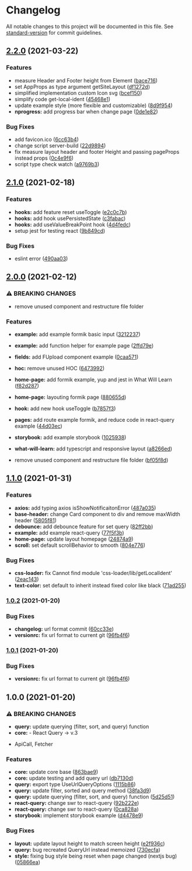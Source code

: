 # Changelog

All notable changes to this project will be documented in this file. See [standard-version](https://github.com/conventional-changelog/standard-version) for commit guidelines.

## [2.2.0](https://github.com/chornos13/nextjs-concept/compare/v2.1.0...v2.2.0) (2021-03-22)


### Features

* measure Header and Footer height from Element ([bace716](https://github.com/chornos13/nextjs-concept/commit/bace7160664d5cda8d902f75289abad1b67dfc5e))
* set AppProps as type argument getSiteLayout ([df1272d](https://github.com/chornos13/nextjs-concept/commit/df1272dd986608af859e82c3de661cb8f84f6fed))
* simplified implementation custom Icon svg ([bcef150](https://github.com/chornos13/nextjs-concept/commit/bcef150799f82104ef87f16ac49da24d0772f8d3))
* simplify code get-local-ident ([45468e1](https://github.com/chornos13/nextjs-concept/commit/45468e15a1435a8015c64da8266151d6773d312f))
* update example style (more flexible and customizable) ([8d9f954](https://github.com/chornos13/nextjs-concept/commit/8d9f95457da64daff31c5c7243e1d49e27deca4a))
* **nprogress:** add progress bar when change page ([0de1e82](https://github.com/chornos13/nextjs-concept/commit/0de1e82f5b92168ca1219a3b1f4d1e7d5c7b9c83))


### Bug Fixes

* add favicon.ico ([6cc63b4](https://github.com/chornos13/nextjs-concept/commit/6cc63b411a0063372885052fd6c96017b4910852))
* change script server-build ([22d9894](https://github.com/chornos13/nextjs-concept/commit/22d9894d4941551670265bd4f34cd8baf89c86af))
* fix measure layout header and footer Height and passing pageProps instead props ([0c4e9f6](https://github.com/chornos13/nextjs-concept/commit/0c4e9f60934ad8784f666625d28c40edec4c1ef1))
* script type check watch ([a9769b3](https://github.com/chornos13/nextjs-concept/commit/a9769b3dbbbea8abd150b4f5cf0cbd6d21c63b62))

## [2.1.0](https://github.com/chornos13/nextjs-concept/compare/v2.0.0...v2.1.0) (2021-02-18)


### Features

* **hooks:** add feature reset useToggle ([e2c0c7b](https://github.com/chornos13/nextjs-concept/commit/e2c0c7b12215f2144c73f0fda165ec81d9057a5f))
* **hooks:** add hook usePersistedState ([c3fabac](https://github.com/chornos13/nextjs-concept/commit/c3fabac0d17d500bfa8ebd4938f2ee7be216cd1b))
* **hooks:** add useValueBreakPoint hook ([4d4fedc](https://github.com/chornos13/nextjs-concept/commit/4d4fedcbae2a722610e75fd72b1a5da492182ff8))
* setup jest for testing react ([9b849cd](https://github.com/chornos13/nextjs-concept/commit/9b849cda279ad19bbe4be101982fef3e650a9240))


### Bug Fixes

* eslint error ([490aa03](https://github.com/chornos13/nextjs-concept/commit/490aa03e4131b3c60f94b974461a3caf9bdb6246))

## [2.0.0](https://github.com/chornos13/nextjs-concept/compare/v1.1.0...v2.0.0) (2021-02-12)


### ⚠ BREAKING CHANGES

* remove unused component and restructure file folder

### Features

* **example:** add example formik basic input ([3212237](https://github.com/chornos13/nextjs-concept/commit/321223782371af1687d76a7c8d47a7b4fc62ab5e))
* **example:** add function helper for example page ([2ffd79e](https://github.com/chornos13/nextjs-concept/commit/2ffd79eb72a67cb9dbcef6634621f062a2d461dc))
* **fields:** add FUpload component example ([0caa571](https://github.com/chornos13/nextjs-concept/commit/0caa571262a0ba5b683dcc8cccaa5e3d6f57c928))
* **hoc:** remove unused HOC ([6473992](https://github.com/chornos13/nextjs-concept/commit/647399210980c0e33f569cf31a41c6cba52c0cbf))
* **home-page:** add formik example, yup and jest in What Will Learn ([f82d287](https://github.com/chornos13/nextjs-concept/commit/f82d287346228a9c86eb72695c26e1cf6be94d25))
* **home-page:** layouting formik page ([880655d](https://github.com/chornos13/nextjs-concept/commit/880655dab5c7fc5a044b8fabc528ef033853bd75))
* **hook:** add new hook useToggle ([b7857f3](https://github.com/chornos13/nextjs-concept/commit/b7857f372cf5f0fd50a991a7c02828680f36a64d))
* **pages:** add route example formik, and reduce code in react-query example ([44d03ec](https://github.com/chornos13/nextjs-concept/commit/44d03ec15e67848ac4bbff0fae98eb787fefbaee))
* **storybook:** add example storybook ([1025938](https://github.com/chornos13/nextjs-concept/commit/102593839fd5ae0b7bad65ab8e61158d820654f1))
* **what-will-learn:** add typescript and responsive layout ([a8266ed](https://github.com/chornos13/nextjs-concept/commit/a8266edf6a2e99dba310e1d1b56a4373a7a56f0c))


* remove unused component and restructure file folder ([bf05f8d](https://github.com/chornos13/nextjs-concept/commit/bf05f8d76db8cbb0cd7781552e89e1d0be6a7363))

## [1.1.0](https://github.com/chornos13/nextjs-concept/compare/v1.0.2...v1.1.0) (2021-01-31)


### Features

* **axios:** add typing axios isShowNotificaitonError ([487a035](https://github.com/chornos13/nextjs-concept/commit/487a0352f8776ef24b99ff0a1b41b227fcdcc56c))
* **base-header:** change Card component to div and remove maxWidth header ([5805f81](https://github.com/chornos13/nextjs-concept/commit/5805f819b6caa04d4005ed397df5939b062dfa92))
* **debounce:** add debounce feature for set query ([82ff2bb](https://github.com/chornos13/nextjs-concept/commit/82ff2bb287e77396b9c998564f40ce5b435947e4))
* **example:** add example react-query ([77f5f3b](https://github.com/chornos13/nextjs-concept/commit/77f5f3bb2c625251604c25816cec202f57ee10e9))
* **home-page:** update layout homepage ([24874a9](https://github.com/chornos13/nextjs-concept/commit/24874a99ea9ad1f995085cd8b66627cd52435a0d))
* **scroll:** set default scrollBehavior to smooth ([804e776](https://github.com/chornos13/nextjs-concept/commit/804e7767a37ef9881f4c4de3daf914d771708aa6))


### Bug Fixes

* **css-loader:** fix Cannot find module 'css-loader/lib/getLocalIdent' ([2eac143](https://github.com/chornos13/nextjs-concept/commit/2eac1436fbc742195c56926322959ad2ad01476f))
* **text-color:** set default to inherit instead fixed color like black ([71ad255](https://github.com/chornos13/nextjs-concept/commit/71ad2558f7df5aa167ac70e7165156c543ba31ad))

### [1.0.2](https://github.com/chornos13/nextjs-concept/compare/v1.0.0...v1.0.2) (2021-01-20)


### Bug Fixes

* **changelog:** url format commit ([60cc33e](https://github.com/chornos13/nextjs-concept/commit/60cc33ec30f9737a86cfe07194d793a738b54597))
* **versionrc:** fix url format to current git ([96fb4f6](https://github.com/chornos13/nextjs-concept/commit/96fb4f62e015ea87ca6e36c621970abf3aa3ddad))

### [1.0.1](https://github.com/chornos13/nextjs-concept/compare/v1.0.0...v1.0.1) (2021-01-20)

### Bug Fixes

- **versionrc:** fix url format to current git ([96fb4f6](https://github.com/chornos13/nextjs-concept/commit/96fb4f62e015ea87ca6e36c621970abf3aa3ddad))

## 1.0.0 (2021-01-20)

### ⚠ BREAKING CHANGES

- **query:** update querying (filter, sort, and query) function
- **core:** - React Query -> v.3

* ApiCall, Fetcher

### Features

- **core:** update core base ([863bae9](https://github.com/chornos13/nextjs-concept/commit/863bae950676e765f9f313cdc3563018a9cc71c4))
- **core:** update testing and add query url ([db7130d](https://github.com/chornos13/nextjs-concept/commit/db7130d9647bfe324fa73e2bde8073f20282eb3d))
- **query:** export type UseUrlQueryOptions ([1115b86](https://github.com/chornos13/nextjs-concept/commit/1115b86267c01149f4a53fd5386ac649e2d7b468))
- **query:** update filter, sorted and query method ([38fa3d9](https://github.com/chornos13/nextjs-concept/commit/38fa3d95ac750ca4f7be7786da28a4e4cb2aaa52))
- **query:** update querying (filter, sort, and query) function ([5d25d51](https://github.com/chornos13/nextjs-concept/commit/5d25d51a5c5fe2e1062f70171f46ffefb5d49f58))
- **react-query:** change swr to react-query ([92b222e](https://github.com/chornos13/nextjs-concept/commit/92b222eb579b005e770f4a5b4608a86a81248660))
- **react-query:** change swr to react-query ([0ca828a](https://github.com/chornos13/nextjs-concept/commit/0ca828a615b0a6c916c05b4c5be0f22dbbb58abc))
- **storybook:** implement storybook example ([d4478e9](https://github.com/chornos13/nextjs-concept/commit/d4478e909cf7092192dd70498d89af737491e48c))

### Bug Fixes

- **layout:** update layout height to match screen height ([e2f936c](https://github.com/chornos13/nextjs-concept/commit/e2f936c67fbab8223e52a3f3004a9ec9f7d28135))
- **query:** bug recreated QueryUrl instead memoized ([730ecfa](https://github.com/chornos13/nextjs-concept/commit/730ecfaf5a8c58692e7356cf919dfe668ff9a189))
- **style:** fixing bug style being reset when page changed (nextjs bug) ([05866ea](https://github.com/chornos13/nextjs-concept/commit/05866ea61f251cee1534162fc08914238ff4e654))
